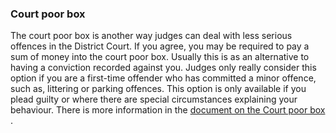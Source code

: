 ###  Court poor box

The court poor box is another way judges can deal with less serious offences
in the District Court. If you agree, you may be required to pay a sum of money
into the court poor box. Usually this is as an alternative to having a
conviction recorded against you. Judges only really consider this option if
you are a first-time offender who has committed a minor offence, such as,
littering or parking offences. This option is only available if you plead
guilty or where there are special circumstances explaining your behaviour.
There is more information in the [ document on the Court poor box
](/en/justice/criminal-law/criminal-trial/court-poor-box/) .
